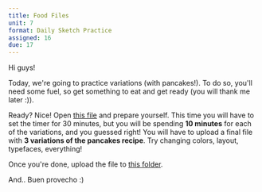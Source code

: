 ```yaml
---
title: Food Files
unit: 7
format: Daily Sketch Practice
assigned: 16
due: 17
---
```

Hi guys!

Today, we're going to practice variations (with pancakes!). To do so, you'll need some fuel, so get something to eat and get ready (you will thank me later :)). 

Ready? Nice! Open [this file](https://drive.google.com/drive/folders/1-CLntenWBWcQzBI9D5TvPuTyHO1CHEMI) and prepare yourself. This time you will have to set the timer for 30 minutes, but you will be spending **10 minutes** for each of the variations, and you guessed right! You will have to upload a final file with **3 variations of the pancakes recipe**. Try changing colors, layout, typefaces, everything! 

Once you're done, upload the file to [this folder](https://drive.google.com/drive/folders/1-CLntenWBWcQzBI9D5TvPuTyHO1CHEMI). 

And.. Buen provecho :)
